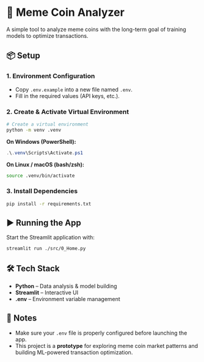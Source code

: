 # 🚀 Meme Coin Analyzer

A simple tool to analyze meme coins with the long-term goal of training models to optimize transactions.

## 📦 Setup

### 1. Environment Configuration

-   Copy `.env.example` into a new file named `.env`.
-   Fill in the required values (API keys, etc.).

### 2. Create & Activate Virtual Environment

```bash
# Create a virtual environment
python -m venv .venv
```

**On Windows (PowerShell):**

```powershell
.\.venv\Scripts\Activate.ps1
```

**On Linux / macOS (bash/zsh):**

```bash
source .venv/bin/activate
```

### 3. Install Dependencies

```bash
pip install -r requirements.txt
```

## ▶️ Running the App

Start the Streamlit application with:

```bash
streamlit run ./src/0_Home.py
```

## 🛠️ Tech Stack

-   **Python** – Data analysis & model building
-   **Streamlit** – Interactive UI
-   **.env** – Environment variable management

## 📌 Notes

-   Make sure your `.env` file is properly configured before launching the app.
-   This project is a **prototype** for exploring meme coin market patterns and building ML-powered transaction optimization.
